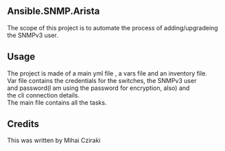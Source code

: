 <snippet>
  <content>

## Ansible.SNMP.Arista

The scope of this project is to automate the process of adding/upgradeing 
<br>the SNMPv3 user.
 

## Usage

The project is made of a main yml file , a vars file and an inventory file.
<br>Var file contains the credentials for the switches, the SNMPv3 user 
<br>and password(I am using the password for encryption, also) and
<br>the cli connection details.
<br>The main file contains all the tasks. 

  
## Credits
This was written by Mihai Cziraki
</content>
</snippet>
